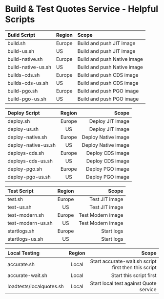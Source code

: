 # Build & Test Quotes Service - Helpful Scripts

| Build Script              | Region | Scope |
| :---------------- | :------ | :---- |
| build.sh        |   Europe   | Build and push JIT image|
| build-us.sh        |   US   | Build and push JIT image|
| build-native.sh        |   Europe   | Build and push Native image|
| build-native-us.sh        |   US   | Build and push Native image|
| builds-cds.sh        |   Europe   | Build and push CDS image|
| builds-cds-us.sh        |   US   | Build and push CDS image|
| build-pgo.sh        |   Europe   | Build and push PGO image|
| build-pgo-us.sh        |   US   | Build and push PGO image|

| Deploy Script              | Region | Scope |
| :---------------- | :------: | ----: |
| deploy.sh        |   Europe   | Deploy JIT image|
| deploy-us.sh        |   US   | Deploy JIT image|
| deploy-native.sh        |   Europe   | Deploy Native image|
| deploy-native-us.sh        |   US   | Deploy Native image|
| deploys-cds.sh        |   Europe   | Deploy CDS image|
| deploys-cds-us.sh        |   US   | Deploy CDS image|
| deploy-pgo.sh        |   Europe   | Deploy PGO image|
| deploy-pgo-us.sh        |   US   | Deploy PGO image|

| Test Script              | Region | Scope |
| :---------------- | :------: | ----: |
| test.sh        |   Europe   | Test JIT image|
| test-us.sh        |   US   | Test JIT image|
| test-modern.sh        |   Europe   | Test Modern image|
| test-modern-us.sh        |   US   | Test Modern image|
| startlogs.sh        |   Europe   | Start logs|
| startlogs-us.sh        |   US   | Start logs|

| Local Testing              | Region | Scope |
| :---------------- | :------: | ----: |
| accurate.sh | Local | Start accurate-wait.sh script first then this script|
| accurate-wait.sh | Local | Start this script first|
| loadtests/localquotes.sh | Local | Start local test against Quote service|

